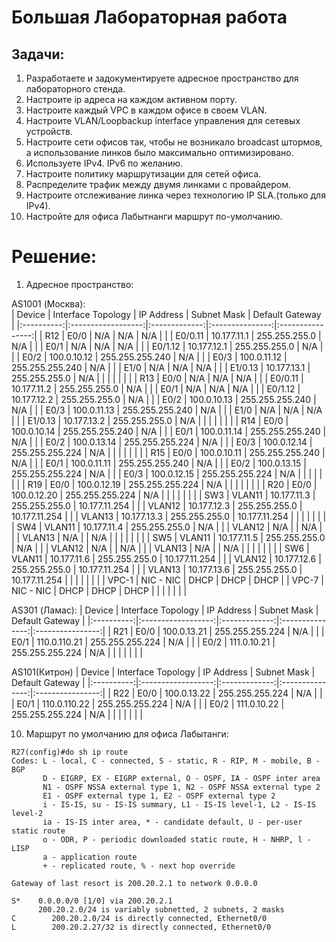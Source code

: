 # Большая Лабораторная работа  

## Задачи:  
1. Разработаете и задокументируете адресное пространство для лабораторного стенда.  
2. Настроите ip адреса на каждом активном порту.  
3. Настроите каждый VPC в каждом офисе в своем VLAN.  
4. Настроите VLAN/Loopbackup interface управления для сетевых устройств.  
5. Настроите сети офисов так, чтобы не возникало broadcast штормов, а использование линков было максимально оптимизировано.  
6. Используете IPv4. IPv6 по желанию.  
7. Настроите политику маршрутизации для сетей офиса.  
8. Распределите трафик между двумя линками с провайдером.  
9. Настроите отслеживание линка через технологию IP SLA.(только для IPv4).  
10. Настройте для офиса Лабытнанги маршрут по-умолчанию.  

# Решение:  

1. Адресное пространство:  

AS1001 (Москва):  
| Device     | Interface Topology | IP Address    | Subnet Mask     | Default Gateway  |
|:----------:|:------------------:|:-------------:|:---------------:|:----------------:|
| R12        | E0/0               | N/A           | N/A             | N/A              |
|            | E0/0.11            | 10.177.11.1   | 255.255.255.0   | N/A              |
|            | E0/1               | N/A           | N/A             | N/A              |
|            | E0/1.12            | 10.177.12.1   | 255.255.255.0   | N/A              |
|            | E0/2               | 100.0.10.12   | 255.255.255.240 | N/A              |
|            | E0/3               | 100.0.11.12   | 255.255.255.240 | N/A              |
|            | E1/0               | N/A           | N/A             | N/A              |
|            | E1/0.13            | 10.177.13.1   | 255.255.255.0   | N/A              |
|            |                    |               |                 |                  |
| R13        | E0/0               | N/A           | N/A             | N/A              |
|            | E0/0.11            | 10.177.11.2   | 255.255.255.0   | N/A              |
|            | E0/1               | N/A           | N/A             | N/A              |
|            | E0/1.12            | 10.177.12.2   | 255.255.255.0   | N/A              |
|            | E0/2               | 100.0.10.13   | 255.255.255.240 | N/A              |
|            | E0/3               | 100.0.11.13   | 255.255.255.240 | N/A              |
|            | E1/0               | N/A           | N/A             | N/A              |
|            | E1/0.13            | 10.177.13.2   | 255.255.255.0   | N/A              |
|            |                    |               |                 |                  |
| R14        | E0/0               | 100.0.10.14   | 255.255.255.240 | N/A              |
|            | E0/1               | 100.0.11.14   | 255.255.255.240 | N/A              |
|            | E0/2               | 100.0.13.14   | 255.255.255.224 | N/A              |
|            | E0/3               | 100.0.12.14   | 255.255.255.224 | N/A              |
|            |                    |               |                 |                  |
| R15        | E0/0               | 100.0.10.11   | 255.255.255.240 | N/A              |
|            | E0/1               | 100.0.11.11   | 255.255.255.240 | N/A              |
|            | E0/2               | 100.0.13.15   | 255.255.255.224 | N/A              |
|            | E0/3               | 100.0.12.15   | 255.255.255.224 | N/A              |
|            |                    |               |                 |                  |
| R19        | E0/0               | 100.0.12.19   | 255.255.255.224 | N/A              |
|            |                    |               |                 |                  |
| R20        | E0/0               | 100.0.12.20   | 255.255.255.224 | N/A              |
|            |                    |               |                 |                  |
| SW3        | VLAN11             | 10.177.11.3   | 255.255.255.0   | 10.177.11.254    |
|            | VLAN12             | 10.177.12.3   | 255.255.255.0   | 10.177.11.254    |
|            | VLAN13             | 10.177.13.3   | 255.255.255.0   | 10.177.11.254    |
|            |                    |               |                 |                  |
| SW4        | VLAN11             | 10.177.11.4   | 255.255.255.0   | N/A              |
|            | VLAN12             | N/A           |                 | N/A              |
|            | VLAN13             | N/A           |                 | N/A              |
|            |                    |               |                 |                  |
| SW5        | VLAN11             | 10.177.11.5   | 255.255.255.0   | N/A              |
|            | VLAN12             | N/A           |                 | N/A              |
|            | VLAN13             | N/A           |                 | N/A              |
|            |                    |               |                 |                  |
| SW6        | VLAN11             | 10.177.11.6   | 255.255.255.0   | 10.177.11.254    |
|            | VLAN12             | 10.177.12.6   | 255.255.255.0   | 10.177.11.254    |
|            | VLAN13             | 10.177.13.6   | 255.255.255.0   | 10.177.11.254    |
|            |                    |               |                 |                  |
| VPC-1      | NIC - NIC          | DHCP          | DHCP            | DHCP             |
| VPC-7      | NIC - NIC          | DHCP          | DHCP            | DHCP             |
|            |                    |               |                 |                  |  

AS301 (Ламас):
| Device     | Interface Topology | IP Address    | Subnet Mask     | Default Gateway  |
|:----------:|:------------------:|:-------------:|:---------------:|:----------------:|
| R21        | E0/0               | 100.0.13.21   | 255.255.255.224 | N/A              |
|            | E0/1               | 110.0.110.21  | 255.255.255.224 | N/A              |
|            | E0/2               | 111.0.10.21   | 255.255.255.224 | N/A              |
|            |                    |               |                 |                  |  

AS101(Китрон)
| Device     | Interface Topology | IP Address    | Subnet Mask     | Default Gateway  |
|:----------:|:------------------:|:-------------:|:---------------:|:----------------:|
| R22        | E0/0               | 100.0.13.22   | 255.255.255.224 | N/A              |
|            | E0/1               | 110.0.110.22  | 255.255.255.224 | N/A              |
|            | E0/2               | 111.0.10.22   | 255.255.255.224 | N/A              |
|            |                    |               |                 |                  |  


10. Маршрут по умолчанию для офиса Лабытанги:  

```
R27(config)#do sh ip route
Codes: L - local, C - connected, S - static, R - RIP, M - mobile, B - BGP
       D - EIGRP, EX - EIGRP external, O - OSPF, IA - OSPF inter area
       N1 - OSPF NSSA external type 1, N2 - OSPF NSSA external type 2
       E1 - OSPF external type 1, E2 - OSPF external type 2
       i - IS-IS, su - IS-IS summary, L1 - IS-IS level-1, L2 - IS-IS level-2
       ia - IS-IS inter area, * - candidate default, U - per-user static route
       o - ODR, P - periodic downloaded static route, H - NHRP, l - LISP
       a - application route
       + - replicated route, % - next hop override

Gateway of last resort is 200.20.2.1 to network 0.0.0.0

S*    0.0.0.0/0 [1/0] via 200.20.2.1
      200.20.2.0/24 is variably subnetted, 2 subnets, 2 masks
C        200.20.2.0/24 is directly connected, Ethernet0/0
L        200.20.2.27/32 is directly connected, Ethernet0/0
```  

